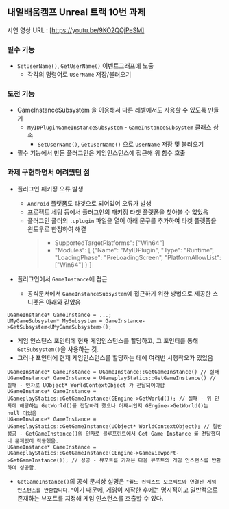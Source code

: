 ## 내일배움캠프 Unreal 트랙 10번 과제
시연 영상 URL : [https://youtu.be/9KO2QQjPeSM]

### 필수 기능
+ `SetUserName()`, `GetUserName()` 이벤트그래프에 노출
    + 각각의 명령어로 `UserName` 저장/불러오기

### 도전 기능
+ GameInstanceSubsystem 을 이용해서 다른 레벨에서도 사용할 수 있도록 만들기
  + `MyIDPluginGameInstanceSubsystem` - `GameInstanceSubsystem` 클래스 상속
    + `SetUserName()`, `GetUserName()` 으로 `UserName` 저장 및 불러오기
+ 필수 기능에서 만든 플러그인은 게임인스턴스에 접근해 위 함수 호출

### 과제 구현하면서 어려웠던 점
+ 플러그인 패키징 오류 발생
  + `Android` 플랫폼도 타겟으로 되어있어 오류가 발생
  + 프로젝트 세팅 등에서 플러그인의 패키징 타겟 플랫폼을 찾아볼 수 없었음
  + 플러그인 폴더의 `.uplugin` 파일을 열어 아래 문구를 추가하여 타겟 플랫폼을 윈도우로 한정하여 해결
    >- SupportedTargetPlatforms": ["Win64"]
    >- "Modules": [ {"Name": "MyIDPlugin", "Type": "Runtime", "LoadingPhase": "PreLoadingScreen", "PlatformAllowList": ["Win64"] }	]

+ 플러그인에서 `GameInstance`에 접근
  + 공식문서에서 `GameInstanceSubsystem`에 접근하기 위한 방법으로 제공한 스니펫은 아래와 같았음
```
UGameInstance* GameInstance = ...;
UMyGameSubsystem* MySubsystem = GameInstance->GetSubsystem<UMyGameSubsystem>();
```
+ 게임 인스턴스 포인터에 현재 게임인스턴스를 할당하고, 그 포인터를 통해 `GetSubsystem()`을 사용하는 것.
+ 그러나 포인터에 현재 게임인스턴스를 할당하는 데에 여러번 시행착오가 있었음
```
UGameInstance* GameInstance = UGameInstance::GetGameInstance() // 실패
UGameInstance* GameInstance = UGameplayStatics::GetGameInstance() // 실패 - 인자로 UObject* WorldContextObject 가 전달되어야함
UGameInstance* GameInstance = UGameplayStatics::GetGameInstance(GEngine->GetWorld()); // 실패 - 위 인자에 해당하는 GetWorld()를 전달하려 했으나 어째서인지 GEngine->GetWorld()는 null 이었음
UGameInstance* GameInstance = UGameplayStatics::GetGameInstance(UObject* WorldContextObject); // 절반 성공 - GetGameInstance()의 인자로 블루프린트에서 Get Game Instance 를 전달했더니 문제없이 작동했음.
UGameInstance* GameInstance = UGameplayStatics::GetGameInstance(GEngine->GameViewport->GetGameInstance()); // 성공 - 뷰포트를 가져온 다음 뷰포트의 게임 인스턴스를 반환하여 성공함.
```
+ `GetGameInstance()`의 공식 문서상 설명은 `"월드 컨텍스트 오브젝트와 연결된 게임 인스턴스를 반환합니다."`이기 때문에, 게임이 시작한 후에는 명시적이고 일반적으로 존재하는 뷰포트를 지정해 게임 인스턴스를 호출할 수 있다. 
